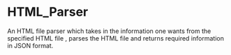 # HTML_Parser
An HTML file parser which takes in the information one wants from the specified HTML file , parses the HTML file and returns required information in JSON format.
